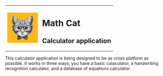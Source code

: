 <table>
  <tr>
    <td><img src="MathCat.bmp" alt="Gizmo" width="100" height="100"></td>
    <td><h1>Math Cat</h1><h2>Calculator application</h2></td>
  </tr>
</table>
  
<p>This calculator application is being designed to be as cross platform as possible. It works in three ways; you have a basic calaculator, a handwriting recognition calculator, and a database of equations calculator.</p>
